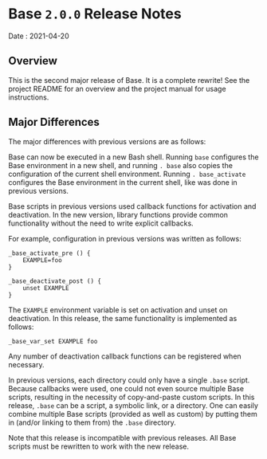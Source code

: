 # Base `2.0.0` Release Notes

Date
: 2021-04-20

## Overview

This is the second major release of Base.  It is a complete rewrite!  See the
project README for an overview and the project manual for usage instructions.

## Major Differences

The major differences with previous versions are as follows:

Base can now be executed in a new Bash shell.  Running `base` configures the
Base environment in a new shell, and running `. base` also copies the
configuration of the current shell environment.  Running `. base_activate`
configures the Base environment in the current shell, like was done in
previous versions.

Base scripts in previous versions used callback functions for activation and
deactivation.  In the new version, library functions provide common
functionality without the need to write explicit callbacks.

For example, configuration in previous versions was written as follows:

```
_base_activate_pre () {
    EXAMPLE=foo
}

_base_deactivate_post () {
    unset EXAMPLE
}
```

The `EXAMPLE` environment variable is set on activation and unset on
deactivation.  In this release, the same functionality is implemented as
follows:

```
_base_var_set EXAMPLE foo
```

Any number of deactivation callback functions can be registered when
necessary.

In previous versions, each directory could only have a single `.base` script.
Because callbacks were used, one could not even source multiple Base scripts,
resulting in the necessity of copy-and-paste custom scripts.  In this release,
`.base` can be a script, a symbolic link, or a directory.  One can easily
combine multiple Base scripts (provided as well as custom) by putting them in
(and/or linking to them from) the `.base` directory.

Note that this release is incompatible with previous releases.  All Base
scripts must be rewritten to work with the new release.
